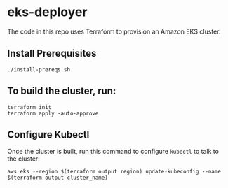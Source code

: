 # eks-deployer
The code in this repo uses Terraform to provision an Amazon EKS cluster.  

## Install Prerequisites
```
./install-prereqs.sh
```

## To build the cluster, run:
```
terraform init
terraform apply -auto-approve
```

## Configure Kubectl
Once the cluster is built, run this command to configure `kubectl` to talk to the cluster:
```
aws eks --region $(terraform output region) update-kubeconfig --name $(terraform output cluster_name)
```
